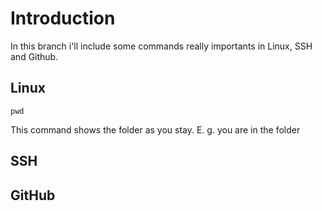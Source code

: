 # Introduction
In this branch i'll include some commands really importants in Linux, SSH and Github.

## Linux

`pwd`

This command shows the folder as you stay. E. g. you are in the folder  




## SSH



## GitHub
